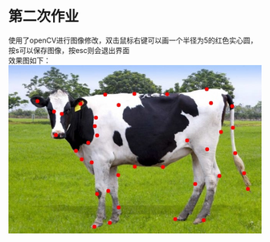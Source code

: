 # 第二次作业  
使用了openCV进行图像修改，双击鼠标右键可以画一个半径为5的红色实心圆，按s可以保存图像，按esc则会退出界面  
效果图如下：  
![pic](https://github.com/ophwsjtu18/ohw21f/blob/main/wk/homework2/circleCow.jpg)
